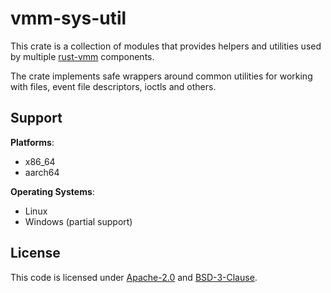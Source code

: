 # vmm-sys-util

This crate is a collection of modules that provides helpers and utilities
used by multiple [rust-vmm](https://github.com/rust-vmm/community) components.

The crate implements safe wrappers around common utilities for working
with files, event file descriptors, ioctls and others.

## Support

**Platforms**:
- x86_64
- aarch64

**Operating Systems**:
- Linux
- Windows (partial support)

## License

This code is licensed under [Apache-2.0](LICENSE-APACHE) and
[BSD-3-Clause](LICENSE-BSD-3-Clause).
